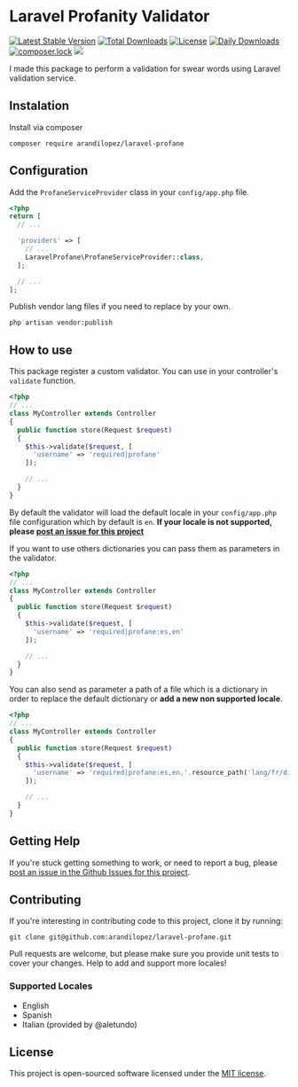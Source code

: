 # Laravel Profanity Validator

[![Latest Stable Version](https://poser.pugx.org/arandilopez/laravel-profane/v/stable)](https://packagist.org/packages/arandilopez/laravel-profane)
[![Total Downloads](https://poser.pugx.org/arandilopez/laravel-profane/downloads)](https://packagist.org/packages/arandilopez/laravel-profane)
[![License](https://poser.pugx.org/arandilopez/laravel-profane/license)](https://packagist.org/packages/arandilopez/laravel-profane)
[![Daily Downloads](https://poser.pugx.org/arandilopez/laravel-profane/d/daily)](https://packagist.org/packages/arandilopez/laravel-profane)
[![composer.lock](https://poser.pugx.org/arandilopez/laravel-profane/composerlock)](https://packagist.org/packages/arandilopez/laravel-profane)
![](https://travis-ci.org/arandilopez/laravel-profane.svg?branch=master)

I made this package to perform a validation for swear words using Laravel validation service.

## Instalation

Install via composer
```shell
composer require arandilopez/laravel-profane
```

## Configuration
Add the `ProfaneServiceProvider` class in your `config/app.php` file.

```php
<?php
return [
  // ...

  'providers' => [
    // ...
    LaravelProfane\ProfaneServiceProvider::class,
  ];

  // ...
];
```

Publish vendor lang files if you need to replace by your own.

```shell
php artisan vendor:publish
```

## How to use

This package register a custom validator. You can use in your controller's `validate` function.

```php
<?php
// ...
class MyController extends Controller
{
  public function store(Request $request)
  {
    $this->validate($request, [
      'username' => 'required|profane'
    ]);

    // ...
  }
}
```

By default the validator will load the default locale in your `config/app.php` file configuration which by default is `en`. **If your locale is not supported, please [post an issue for this project](https://github.com/arandilopez/laravel-profane/issues)**

If you want to use others dictionaries you can pass them as parameters in the validator.

```php
<?php
// ...
class MyController extends Controller
{
  public function store(Request $request)
  {
    $this->validate($request, [
      'username' => 'required|profane:es,en'
    ]);

    // ...
  }
}
```

You can also send as parameter a path of a file which is a dictionary in order to replace the default dictionary or **add a new non supported locale**.

```php
<?php
// ...
class MyController extends Controller
{
  public function store(Request $request)
  {
    $this->validate($request, [
      'username' => 'required|profane:es,en,'.resource_path('lang/fr/dict.php')
    ]);

    // ...
  }
}
```

## Getting Help
If you're stuck getting something to work, or need to report a bug, please [post an issue in the Github Issues for this project](https://github.com/arandilopez/laravel-profane/issues).

## Contributing
If you're interesting in contributing code to this project, clone it by running:

```shell
git clone git@github.com:arandilopez/laravel-profane.git
```

Pull requests are welcome, but please make sure you provide unit tests to cover your changes. Help to add and support more locales!

### Supported Locales
- English
- Spanish
- Italian (provided by @aletundo)

## License
This project is open-sourced software licensed under the [MIT license](http://opensource.org/licenses/MIT).
